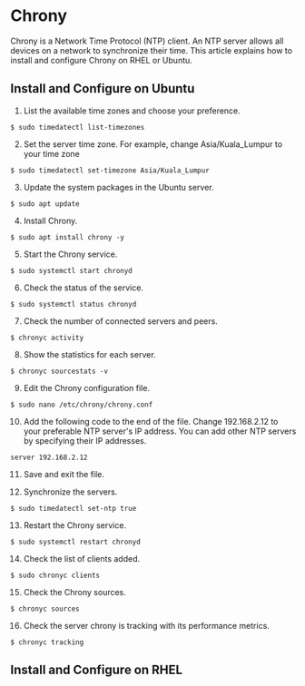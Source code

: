 # Chrony

Chrony is a Network Time Protocol (NTP) client. An NTP server allows all devices on a network to synchronize their time. This article explains how to install and configure Chrony on RHEL or Ubuntu.

## Install and Configure on Ubuntu

1. List the available time zones and choose your preference.

```
$ sudo timedatectl list-timezones
```

2. Set the server time zone. For example, change Asia/Kuala_Lumpur to your time zone

```
$ sudo timedatectl set-timezone Asia/Kuala_Lumpur
```

3. Update the system packages in the Ubuntu server.

```
$ sudo apt update
```

4. Install Chrony.

```
$ sudo apt install chrony -y
```

5. Start the Chrony service.

```
$ sudo systemctl start chronyd
```

6. Check the status of the service.

```
$ sudo systemctl status chronyd
```

7. Check the number of connected servers and peers.

```
$ chronyc activity
```

8. Show the statistics for each server.

```
$ chronyc sourcestats -v
```

9. Edit the Chrony configuration file.

```
$ sudo nano /etc/chrony/chrony.conf
```

10. Add the following code to the end of the file. Change 192.168.2.12 to your preferable NTP server's IP address. You can add other NTP servers by specifying their IP addresses.

```
server 192.168.2.12
```

11. Save and exit the file.

12. Synchronize the servers.

```
$ sudo timedatectl set-ntp true
```

13. Restart the Chrony service.

```
$ sudo systemctl restart chronyd
```

14. Check the list of clients added.

```
$ sudo chronyc clients
```

15. Check the Chrony sources.

```
$ chronyc sources
```

16. Check the server chrony is tracking with its performance metrics.

```
$ chronyc tracking
```


## Install and Configure on RHEL




















